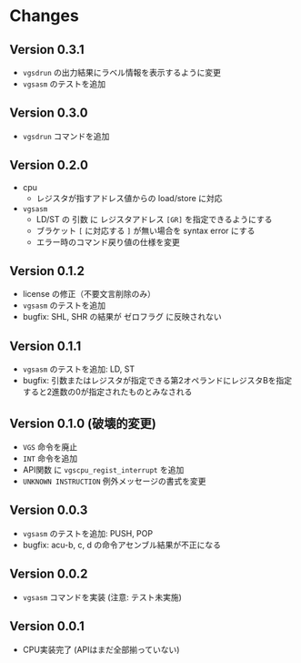 # Changes

## Version 0.3.1
- `vgsdrun` の出力結果にラベル情報を表示するように変更
- `vgsasm` のテストを追加

## Version 0.3.0
- `vgsdrun` コマンドを追加

## Version 0.2.0
- cpu 
  - レジスタが指すアドレス値からの load/store に対応
- `vgsasm`
  - LD/ST の 引数 に レジスタアドレス `[GR]` を指定できるようにする
  - ブラケット `[` に対応する `]` が無い場合を syntax error にする
  - エラー時のコマンド戻り値の仕様を変更

## Version 0.1.2
- license の修正（不要文言削除のみ）
- `vgsasm` のテストを追加
- bugfix: SHL, SHR の結果が ゼロフラグ に反映されない

## Version 0.1.1
- `vgsasm` のテストを追加: LD, ST
- bugfix: 引数またはレジスタが指定できる第2オペランドにレジスタBを指定すると2進数の0が指定されたものとみなされる

## Version 0.1.0 (破壊的変更)
- `VGS` 命令を廃止
- `INT` 命令を追加
- API関数 に `vgscpu_regist_interrupt` を追加
- `UNKNOWN INSTRUCTION` 例外メッセージの書式を変更

## Version 0.0.3
- `vgsasm` のテストを追加: PUSH, POP
- bugfix: acu-b, c, d の命令アセンブル結果が不正になる

## Version 0.0.2
- `vgsasm` コマンドを実装 (注意: テスト未実施)

## Version 0.0.1
- CPU実装完了 (APIはまだ全部揃っていない)

